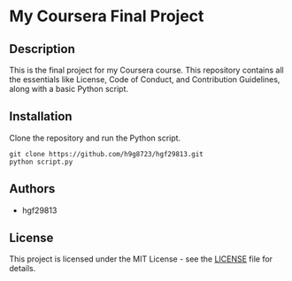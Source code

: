 # My Coursera Final Project

## Description
This is the final project for my Coursera course. This repository contains all the essentials like License, Code of Conduct, and Contribution Guidelines, along with a basic Python script.

## Installation
Clone the repository and run the Python script.

```
git clone https://github.com/h9g8723/hgf29813.git
python script.py
```

## Authors
- hgf29813

## License
This project is licensed under the MIT License - see the [LICENSE](LICENSE) file for details.
